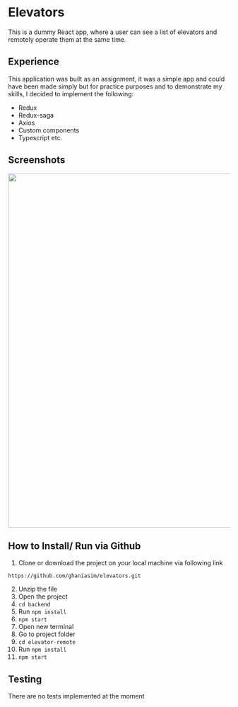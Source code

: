 # Elevators
This is a dummy React app, where a user can see a list of elevators and remotely operate them at the same time.

## Experience
This application was built as an assignment, it was a simple app and could have been made simply but for practice purposes and to demonstrate my skills, I decided to implement the following:

- Redux
- Redux-saga
- Axios
- Custom components
- Typescript etc.

## Screenshots

<image src="screenshots/main.png" width=800> 
      
## How to Install/ Run via Github 

1. Clone or download the project on your local machine via following link
```
https://github.com/ghaniasim/elevators.git
```
2. Unzip the file
3. Open the project
4. `cd backend`
5. Run `npm install`
6. `npm start`
7. Open new terminal
8. Go to project folder
9. `cd elevator-remote`
10. Run `npm install`
11. `npm start`

## Testing
There are no tests implemented at the moment
